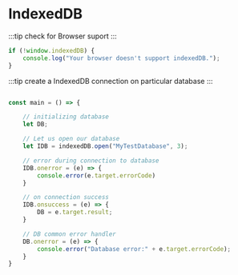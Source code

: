 # IndexedDB

:::tip
check for Browser suport
:::

```js
if (!window.indexedDB) {
    console.log("Your browser doesn't support indexedDB.");
}
```

:::tip
create a IndexedDB connection on particular database
:::

```js

const main = () => {

    // initializing database
    let DB;

    // Let us open our database
    let IDB = indexedDB.open("MyTestDatabase", 3);

    // error during connection to database
    IDB.onerror = (e) => {
        console.error(e.target.errorCode)
    }

    // on connection success
    IDB.onsuccess = (e) => {
        DB = e.target.result;
    }

    // DB common error handler
    DB.onerror = (e) => {
        console.error("Database error:" + e.target.errorCode);
    }
}



```






